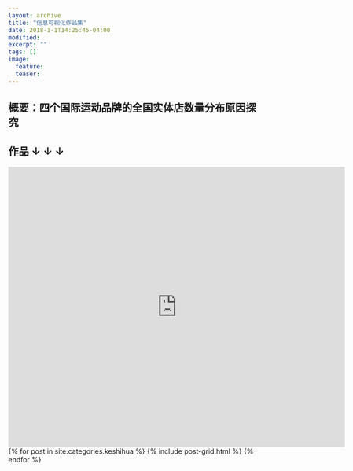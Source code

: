 ```yaml
---
layout: archive
title: "信息可视化作品集"
date: 2018-1-1T14:25:45-04:00
modified:
excerpt: ""
tags: []
image: 
  feature: 
  teaser:
---
```


## 概要：四个国际运动品牌的全国实体店数量分布原因探究

## 作品 ↓ ↓ ↓

<iframe src="https://public.tableau.com/views/_18220/1?:embed=y&:display_count=yes&publish=yes/Dashboard1?:showVizHome%3Dno?:embed=y&:display_count=yes&publish=yes/Dashboard1?:showVizHome=no&:embed=truehttps://public.tableau.com/shared/DJPSG6CX9?:display_count=yes" width="685px" height="570px" frameborder="0"></iframe>

<div class="tiles">
{% for post in site.categories.keshihua %}
  {% include post-grid.html %}
{% endfor %}
</div><!-- /.tiles 把所有categories 有 keshihua 的列出来-->
